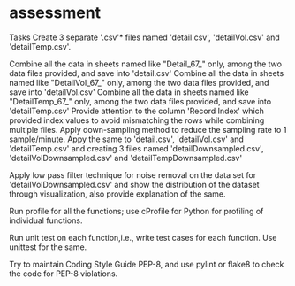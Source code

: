 # assessment
Tasks
Create 3 separate '.csv'* files named 'detail.csv', 'detailVol.csv' and 'detailTemp.csv'.

Combine all the data in sheets named like "Detail_67_" only, among the two data files provided, and save into 'detail.csv'
Combine all the data in sheets named like "DetailVol_67_" only, among the two data files provided, and save into 'detailVol.csv'
Combine all the data in sheets named like "DetailTemp_67_" only, among the two data files provided, and save into 'detailTemp.csv' Provide attention to the column 'Record Index' which provided index values to avoid mismatching the rows while combining multiple files.
Apply down-sampling method to reduce the sampling rate to 1 sample/minute. Appy the same to 'detail.csv', 'detailVol.csv' and 'detailTemp.csv' and creating 3 files named 'detailDownsampled.csv', 'detailVolDownsampled.csv' and 'detailTempDownsampled.csv'

Apply low pass filter technique for noise removal on the data set for 'detailVolDownsampled.csv' and show the distribution of the dataset through visualization, also provide explanation of the same.

Run profile for all the functions; use cProfile for Python for profiling of individual functions.

Run unit test on each function,i.e., write test cases for each function. Use unittest for the same.

Try to maintain Coding Style Guide PEP-8, and use pylint or flake8 to check the code for PEP-8 violations.
